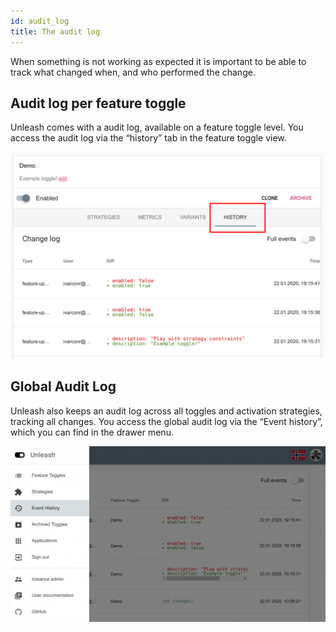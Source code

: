 ```yaml
---
id: audit_log
title: The audit log
---
```


When something is not working as expected it is important to be able to track what changed when, and who performed the change.

## Audit log per feature toggle

Unleash comes with a audit log, available on a feature toggle level. You access the audit log via the “history” tab in the feature toggle view.

![Audit log](../assets/unleash-toggle-history.png)

## Global Audit Log

Unleash also keeps an audit log across all toggles and activation strategies, tracking all changes. You access the global audit log via the “Event history”, which you can find in the drawer menu. 

![Global audit log](../assets/global_audit_log.png)